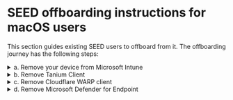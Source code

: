# SEED offboarding instructions for macOS users

This section guides existing SEED users to offboard from it. The offboarding journey has the following steps:

<details>
  <summary>a. Remove your device from Microsoft Intune</summary><br>

  1. Open the **Company Portal** application and click **Sign in**.

  <kbd>![sign-in](images/onboarding-for-macos/sign-in.png)</kbd>

  2. Log in using your TechPass account credentials.
     <!--- If you are a public officer, use your [WOG ID](terms-definitions).
     - If you are a vendor, use your [TechPass ID](terms-definitions).-->

     <kbd>![log-in-to-gcc](images/onboarding-for-macos/log-in-to-gcc.png)</kbd>

     ?> Your two-factor authentication(2FA) varies based on the authentication method you have [set up](https://account.activedirectory.windowsazure.com/Proofup.aspx). If you're using the text message method for authentication, after you enter your password, enter the verification code sent to your phone.

  3. Go to **Devices** and click the three dots beside the device you want to unenrol.
  4. Choose **Remove**.

  <kbd>![devices](images/onboarding-for-macos/devices-2.png)</kbd>
  5. When prompted to confirm the removal, select **Remove**.
  6. Click your profile icon and **Sign out** of **Company Portal**.


</details>

<details>
  <summary>b. Remove Tanium Client</summary><br>

  1. Open the **Terminal** app and run the following commands:

  ```
  sudo launchctl unload /Library/LaunchDaemons/com.tanium.taniumclient.plist

  sudo launchctl remove com.tanium.taniumclient > /dev/null 2>&1

  sudo rm /Library/LaunchDaemons/com.tanium.taniumclient.plist

  sudo rm /Library/LaunchDaemons/com.tanium.trace.recorder.plist

  sudo rm -rf /Library/Tanium/

  sudo rm /var/db/receipts/com.tanium.taniumclient.TaniumClient.pkg.bom

  sudo rm /var/db/receipts/com.tanium.taniumclient.TaniumClient.pkg.plist

  sudo rm /var/db/receipts/com.tanium.tanium.client.bom

  sudo rm /var/db/receipts/com.tanium.tanium.client.plist
  ```
2. Enter your macOS password when prompted.  

</details>

<details>
  <summary>c. Remove Cloudflare WARP client</summary><br>

  Complete the following steps to remove Cloudflare WARP Client:

  1. Open the **Terminal**app and run the following command.

  ```
  sudo /bin/sh /Applications/Cloudflare\ WARP.app/Contents/Resources/uninstall.sh
  ```
  2. Enter your macOS password when prompted.

  </details>

  <details id="removeMicrosoftDefenderATPoffBoarding">
  <summary>d. Remove Microsoft Defender for Endpoint</summary><br>

  To remove Microsoft Defender for Endpoint from your device, first you need to offboard from it using the offboarding script.

  Check if you already have the correct offboarding script and if you still have the script, check the expiry date to see if it is still valid.

 ?>  The expiry date is indicated on the file name. For example, *MicrosoftDefenderATPOffboardingMacOs_valid_until_2021-11-04.py*

  If the script has already expired, choose one of the below options as appropriate:

  - If you are a public officer, raise a [Support Request](https://form.gov.sg/6099efa30d6a0a0012dff367) to get the offboarding script.

  - If you are a vendor, contact your Defender administrator to [get the offboarding script](get-offboarding-scripts-for-microsoft-defender-atp).

  1. Open **Terminal** and run `mdatp health`.
  2. Note down the displayed **org_id**.

  ?> If this command does not return anything, it confirms that your device does not have Microsoft Defender. Proceed to onboard your device to SEED.

  3. Refer to [Organisation IDs and organisation mapping](faqs/organisation-ids-and-mapping) and based on the **org_id**, identify the organisation of the Defender or the antivirus on your device.
  4. Based on the organisation, choose the required step from the following:
  - If your organisation id corresponds to organisations such as WOG or TechPass, it indicates that **Microsoft Defender** has been configured correctly and ignore the rest of this section.
  - If your organisation id corresponds to Hive, it indicates that your device is still enrolled with Hive. Contact [GDS team](mailto:gds_den@tech.gov.sg) to to get the Hive offboarding script and proceed to step 5.
  - For all other organisation ids, contact your organisation's MDM administrator or Defender administrator to get the respective offboarding script and proceed to step 5.

?> Refer to [Get the offboarding scripts for Microsoft Defender ](get-offboarding-scripts-for-microsoft-defender-atp).

  5. Save the offboarding script to the **Downloads** folder.
  6. Go to **Terminal** and run the following command:
    ```
    sudo python ~/Downloads/name_of_offboarding_script.py
    ```
  ?> Name of the python file in this command is only an example. When you run the command, specify the file name of the offboarding script provided to you.

  7. Go back to the **Finder** icon in the **Dock**.
  8. Choose **Applications** and search for **Microsoft Defender for Endpoint.app**.
  9. Drag the app to the Bin, or select the app and choose **File** > **Move to Bin**.


</details>
